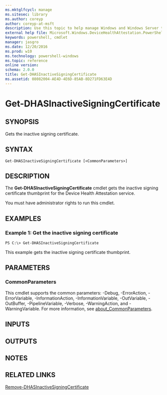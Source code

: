 ```yaml
---
ms.mktglfcycl: manage
ms.sitesec: library
ms.author: coreyp
author: coreyp-at-msft
description: Use this topic to help manage Windows and Windows Server technologies with Windows PowerShell.
external help file: Microsoft.Windows.DeviceHealthAttestation.PowerShell.dll-Help.xml
keywords: powershell, cmdlet
manager: jasgro
ms.date: 12/20/2016
ms.prod: w10
ms.technology: powershell-windows
ms.topic: reference
online version: 
schema: 2.0.0
title: Get-DHASInactiveSigningCertificate
ms.assetid: 08082004-AE4D-4E6D-85AB-8D271FD63E4D
---
```


# Get-DHASInactiveSigningCertificate

## SYNOPSIS
Gets the inactive signing certificate.

## SYNTAX

```
Get-DHASInactiveSigningCertificate [<CommonParameters>]
```

## DESCRIPTION
The **Get-DHASInactiveSigningCertificate** cmdlet gets the inactive signing certificate thumbprint for the Device Health Attestation service.

You must have administrator rights to run this cmdlet.

## EXAMPLES

### Example 1: Get the inactive signing certificate
```
PS C:\> Get-DHASInactiveSigningCertificate
```

This example gets the inactive signing certificate thumbprint.

## PARAMETERS

### CommonParameters
This cmdlet supports the common parameters: -Debug, -ErrorAction, -ErrorVariable, -InformationAction, -InformationVariable, -OutVariable, -OutBuffer, -PipelineVariable, -Verbose, -WarningAction, and -WarningVariable. For more information, see [about_CommonParameters](http://go.microsoft.com/fwlink/?LinkID=113216).

## INPUTS

## OUTPUTS

## NOTES

## RELATED LINKS

[Remove-DHASInactiveSigningCertificate](./remove-dhasinactivesigningcertificate.md)


